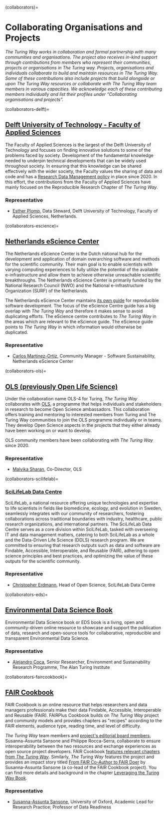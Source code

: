 (collaborators)=
# Collaborating Organisations and Projects

*The Turing Way works in collaboration and formal partnership with many communities and organisations.
The project also receives in-kind support through contributions from members who represent their communities, projects or organisations in The Turing way.
Projects, organisations and individuals collaborate to build and maintain resources in The Turing Way.
Some of these contributions also include projects that build alongside or upon The Turing Way resources or collaborate with The Turing Way team members in various capacities.
We acknowledge each of these contributing members individually and list their profiles under “Collaborating organisations and projects”.*

(collaborators-delft)=
## [Delft University of Technology - Faculty of Applied Sciences](https://www.tudelft.nl/en/faculty-of-applied-sciences)

The Faculty of Applied Sciences is the largest of the Delft University of Technology and focuses on finding innovative solutions to some of the problems faced by society.
Development of the fundamental knowledge needed to underpin technical developments that can be widely used throughout society.
In ensuring that this knowledge can be shared effectively with the wider society, the Faculty values the sharing of data and code and has a [Research Data Management policy](https://www.tudelft.nl/en/library/research-data-management/r/policies/tu-delft-faculty-policies/) in place since 2020.
In this effort, the contributions from the Faculty of Applied Sciences have mainly focused on the Reproducible Research Chapter of _The Turing Way_.

### Representative
- [Esther Plomp](https://the-turing-way.netlify.app/afterword/contributors-record#esther-plomp), Data Steward, Delft University of Technology, Faculty of Applied Sciences, Netherlands.

(collaborators-escience)=
## [Netherlands eScience Center](https://www.esciencecenter.nl/)

The Netherlands eScience Center is the Dutch national hub for the development and application of domain overarching software and methods for the scientific community. Their main goal is to enable scientists with varying computing experiences to fully utilize the potential of the available e-infrastructure and allow them to achieve otherwise unreachable scientific breakthroughs. The Netherlands eScience Center is primarily funded by the National Research Council (NWO) and the National e-infrastructure Organization (SURF) of the Netherlands.

The Netherlands eScience Center maintains [its own guide](https://guide.esciencecenter.nl/) for reproducible software development. The focus of the eScience Centre guide has a big overlap with _The Turing Way_ and therefore it makes sense to avoid duplicating efforts. The eScience centre contributes to _The Turing Way_ in the areas which are relevant to the eScience guide. The eScience guide points to _The Turing Way_ in which information would otherwise be duplicated.

### Representative
- [Carlos Martinez-Ortiz](https://the-turing-way.netlify.app/afterword/contributors-record#carlos-martinez-oritz), Community Manager - Software Sustainability, Netherlands eScience Center

(collaborators-ols)=
## [OLS (previously Open Life Science)](https://openlifesci.org/)

Under the collaboration name OLS-4 for Turing, _The Turing Way_ collaborates with [OLS](https://openlifesci.org), a programme that helps individuals and stakeholders in research to become Open Science ambassadors.
This collaboration offers training and mentoring to interested members from Turing and The Turing Way communities to join the OLS programme individually or in teams.
They develop Open Science aspects in the projects that they either already have been working on or want to develop.

OLS community members have been collaborating with *The Turing Way* since 2020.

### Representative
- [Malvika Sharan](https://the-turing-way.netlify.app/afterword/contributors-record#malvika-sharan), Co-Director, OLS

(collaborators-scilifelab)=
### [SciLifeLab Data Centre](https://www.scilifelab.se/)

SciLifeLab, a national resource offering unique technologies and expertise to life scientists in fields like biomedicine, ecology, and evolution in Sweden, seamlessly integrates with our community of researchers, fostering collaborations across traditional boundaries with industry, healthcare, public research organizations, and international partners.
The SciLifeLab Data Centre serves as a core division within SciLifeLab, tasked with overseeing IT and data management matters, catering to both SciLifeLab as a whole and the Data-Driven Life Science (DDLS) research program.
We are committed to ensuring that research outputs such as data and software are Findable, Accessible, Interoperable, and Reusable (FAIR), adhering to open science principles and best practices, and optimizing the value of these outputs for the scientific community.

### Representative
- [Christopher Erdmann](https://the-turing-way.netlify.app/afterword/contributors-record#christopher-erdmann), Head of Open Science, SciLifeLab Data Centre

(collaborators-eds)=
## [Environmental Data Science Book](https://edsbook.org/welcome.html)

Environmental Data Science book or EDS book is a living, open and community-driven online resource to showcase and support the publication of data, research and open-source tools for collaborative, reproducible and transparent Environmental Data Science.

### Representative
- [Alejandro Coca](https://the-turing-way.netlify.app/afterword/contributors-record#alejandro-coca), Senior Researcher, Environment and Sustainability Research Programme, The Alan Turing Institute

(collaborators-faircookbook)=
## [FAIR Cookbook](https://fairplus.github.io/the-fair-cookbook/content/home.html)

FAIR Cookbook is an online resource that helps researchers and data managers professionals make their data Findable, Accessible, Interoperable and Reusable (FAIR).
FAIRPlus Cookbook builds on _The Turing Way_ project and community models and provides chapters as "recipes" according to the FAIR elements, audience type, reading time, and level of difficulty.

_The Turing Way_ team members and [project's editorial board members](https://fairplus.github.io/the-fair-cookbook/content/recipes/boilerplate/people.html), Susanna-Assunta Sansone and Philippe Rocca-Serra, collaborate to ensure interoperability between the two resources and exchange experiences as open source project developers.
FAIR Cookbook [features relevant chapters from _The Turing Way_](https://fairplus.github.io/the-fair-cookbook/search.html?q=turing+way).
Similarly, _The Turing Way_ features the project and provides an impact story titled [From FAIR Co-Author to FAIR Doer](https://the-turing-way.netlify.app/reproducible-research/rdm/rdm-stories.html) by Susanna-Assunta Sansone (a co-lead of the FAIR Cookbook project).
You can find more details and background in the chapter [Leveraging the Turing Way Book](https://fairplus.github.io/the-fair-cookbook/content/recipes/introduction/the-turing-way.html?highlight=turing).

### Representative
- [Susanna-Assunta Sansone](https://the-turing-way.netlify.app/afterword/contributors-record#susanna-assunta-sansone), University of Oxford, Academic Lead for Research Practice; Professor of Data Readiness
